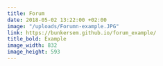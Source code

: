 ```yaml
---
title: Forum
date: 2018-05-02 13:22:00 +02:00
image: "/uploads/Forumn-example.JPG"
link: https://bunkersem.github.io/forum_example/
title_bold: Example
image_width: 832
image_height: 593
---
```


